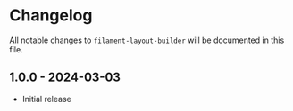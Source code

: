 # Changelog

All notable changes to `filament-layout-builder` will be documented in this file.

## 1.0.0 - 2024-03-03

- Initial release
